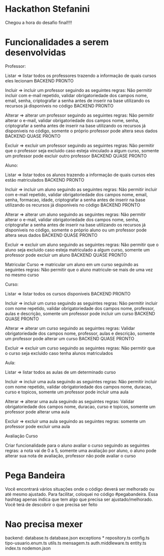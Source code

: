 # Hackathon Stefanini

Chegou a hora do desafio final!!!!

# Funcionalidades a serem desenvolvidas

Professor:

Listar => listar todos os professores trazendo a informação de quais cursos eles lecionam
BACKEND PRONTO

Incluir => incluir um professor seguindo as seguintes regras: Não permitir incluir com e-mail repetido, validar obrigatoriedade dos campos nome, email, senha, criptografar a senha antes de inserir na base utilizando os recursos já disponíveis no código
BACKEND PRONTO

Alterar => alterar um professor seguindo as seguintes regras: Não permitir alterar o e-mail, validar obrigatoriedade dos campos nome, senha, criptografar a senha antes de inserir na base utilizando os recursos já disponíveis no código, somente o próprio professor pode altera seus dados
BACKEND QUASE PRONTO

Excluir => excluir um professor seguindo as seguintes regras: Não permitir que o professor seja excluido caso esteja vinculado a algum curso, somente um professor pode excluir outro professor
BACKEND QUASE PRONTO

Aluno:

Listar => listar todos os alunos trazendo a informação de quais cursos eles estão matriculados
BACKEND PRONTO

Incluir => incluir um aluno seguindo as seguintes regras: Não permitir incluir com e-mail repetido, validar obrigatoriedade dos campos nome, email, senha, formacao, idade, criptografar a senha antes de inserir na base utilizando os recursos já disponíveis no código
BACKEND PRONTO

Alterar => alterar um aluno seguindo as seguintes regras: Não permitir alterar o e-mail, validar obrigatoriedade dos campos nome, senha, criptografar a senha antes de inserir na base utilizando os recursos já disponíveis no código, somente o próprio aluno ou um professor pode altera seus dados
BACKEND QUASE PRONTO

Excluir => excluir um aluno seguindo as seguintes regras: Não permitir que o aluno seja excluido caso esteja matriculado a algum curso, somente um professor pode excluir um aluno
BACKEND QUASE PRONTO

Matricular Curso => matricular um aluno em um curso seguindo as seguintes regras: Não permitir que o aluno matricule-se mais de uma vez no mesmo curso

Curso:

Listar => listar todos os cursos disponiveis
BACKEND PRONTO

Incluir => incluir um curso seguindo as seguintes regras: Não permitir incluir com nome repetido, validar obrigatoriedade dos campos nome, professor, aulas e descrição, somente um professor pode incluir um curso
BACKEND QUASE PRONTO

Alterar => alterar um curso seguindo as seguintes regras: Validar obrigatoriedade dos campos nome, professor, aulas e descrição, somente um professor pode alterar um curso
BACKEND QUASE PRONTO

Excluir => excluir um curso seguindo as seguintes regras: Não permitir que o curso seja excluido caso tenha alunos matriculados

Aula:

Listar => listar todos as aulas de um determinado curso

Incluir => incluir uma aula seguindo as seguintes regras: Não permitir incluir com nome repetido, validar obrigatoriedade dos campos nome, duracao, curso e topicos, somente um professor pode incluir uma aula

Alterar => alterar uma aula seguindo as seguintes regras: Validar obrigatoriedade dos campos nome, duracao, curso e topicos, somente um professor pode alterar uma aula

Excluir => excluir uma aula seguindo as seguintes regras: somente um professor pode excluir uma aula

Avaliação Curso

Criar funcionalidade para o aluno avaliar o curso seguindo as seguintes regras: a nota vai de 0 a 5, somente uma avaliação por aluno, o aluno pode alterar sua nota de avaliação, professor não pode avaliar o curso

# Pega Bandeira

Você encontrará vários situações onde o código deverá ser melhorado ou até mesmo ajustado.
Para facilitar, coloquei no código #pegabandeira. Essa hashtag apenas indica que tem algo que precisa ser ajustado/melhorado.
Você terá de descobrir o que precisa ser feito

# Nao precisa mexer

backend:
database.ts
database.json
exceptions \*
repository.ts
config.ts
tipo-usuario.enum.ts
utils.ts
mensagem.ts
auth.middleware.ts
entity.ts
index.ts
nodemon.json
